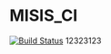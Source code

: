 # MISIS_CI
[![Build Status](https://dev.azure.com/zorinia/MISIS_CI/_apis/build/status/ZorinIvanA.MISIS_CI?branchName=master)](https://dev.azure.com/zorinia/MISIS_CI/_build/latest?definitionId=1&branchName=master)
12323123
